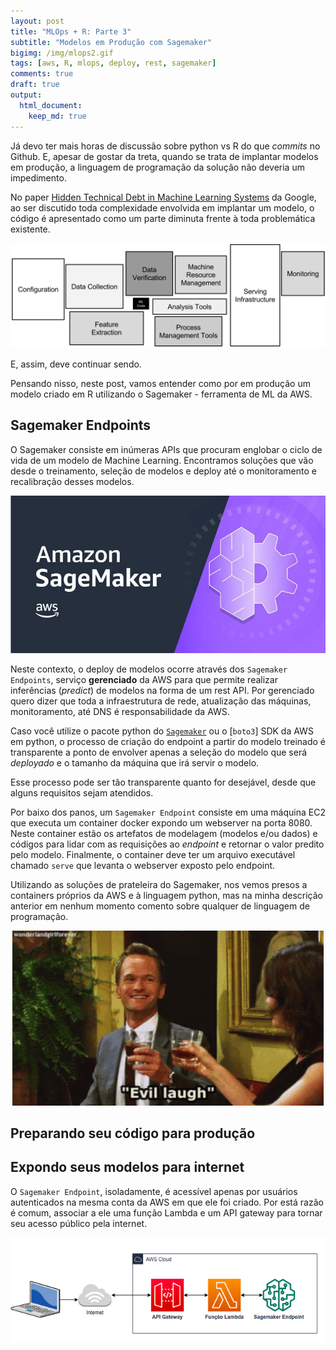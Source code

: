 ```yaml
---
layout: post
title: "MLOps + R: Parte 3"
subtitle: "Modelos em Produção com Sagemaker"
bigimg: /img/mlops2.gif
tags: [aws, R, mlops, deploy, rest, sagemaker]
comments: true
draft: true
output:
  html_document:
    keep_md: true
---
```


Já devo ter mais horas de discussão sobre python vs R do que *commits* no Github. E, apesar de gostar da treta, quando se trata de implantar modelos em produção, a linguagem de programação da solução não deveria um impedimento.

No paper [
Hidden Technical Debt in Machine Learning Systems](https://papers.nips.cc/paper/5656-hidden-technical-debt-in-machine-learning-systems.pdf) da Google, ao ser discutido toda complexidade envolvida em implantar um modelo, o código é apresentado como um parte diminuta frente à toda problemática existente.

![](../img/ml.png)

E, assim, deve continuar sendo.

Pensando nisso, neste post, vamos entender como por em produção um modelo criado em R utilizando o Sagemaker - ferramenta de ML da AWS.

## Sagemaker Endpoints

O Sagemaker consiste em inúmeras APIs que procuram englobar o ciclo de vida de um modelo de Machine Learning. Encontramos soluções que vão desde o treinamento, seleção de modelos e deploy até o monitoramento e recalibração desses modelos.

![](../img/sage.jpeg)

Neste contexto, o deploy de modelos ocorre através dos `Sagemaker Endpoints`, serviço **gerenciado** da AWS para que permite realizar inferências (*predict*) de modelos na forma de um rest API. Por gerenciado quero dizer que toda a infraestrutura de rede, atualização das máquinas, monitoramento, até DNS é responsabilidade da AWS.

Caso você utilize o pacote python do [`Sagemaker`]() ou o [`boto3`] SDK da AWS em python, o processo de criação do endpoint a partir do modelo treinado é transparente a ponto de envolver apenas a seleção do modelo que será *deployado* e o tamanho da máquina que irá servir o modelo.

Esse processo pode ser tão transparente quanto for desejável, desde que alguns requisitos sejam atendidos.

Por baixo dos panos, um `Sagemaker Endpoint` consiste em uma máquina EC2 que executa um container docker expondo um webserver na porta 8080. Neste container estão os artefatos de modelagem (modelos e/ou dados) e códigos para lidar com as requisições ao *endpoint* e retornar o valor predito pelo modelo. Finalmente, o container deve ter um arquivo executável chamado `serve` que levanta o webserver exposto pelo endpoint.

Utilizando as soluções de prateleira do Sagemaker, nos vemos presos a containers próprios da AWS e à linguagem python, mas na minha descrição anterior em nenhum momento comento sobre qualquer de linguagem de programação.

<center>
<img src="../img/himym.gif">
</center>

## Preparando seu código para produção


## Expondo seus modelos para internet



O `Sagemaker Endpoint`, isoladamente, é acessível apenas por usuários autenticados na mesma conta da AWS em que ele foi criado. Por está razão é comum, associar a ele uma função Lambda e um API gateway para tornar seu acesso público pela internet.

![](../img/arch.png)



